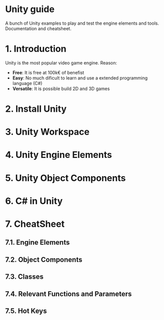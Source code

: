# Unity guide
A bunch of Unity examples to play and test the engine elements and tools. Documentation and cheatsheet.

# 1. Introduction 
Unity is the most popular video game engine. Reason:
- **Free**: It is free at 100k€ of benefist
- **Easy**: No much dificult to learn and use a extended programming language (C#)
- **Versatile**: It is possible build 2D and 3D games

# 2. Install Unity

# 3. Unity Workspace

# 4. Unity Engine Elements

# 5. Unity Object Components

# 6. C# in Unity

# 7. CheatSheet
## 7.1. Engine Elements
## 7.2. Object Components
## 7.3. Classes
## 7.4. Relevant Functions and Parameters
## 7.5. Hot Keys